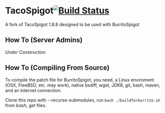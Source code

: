 TacoSpigot[![Build Status](https://travis-ci.org/TacoSpigot/TacoSpigot.svg?branch=master)](https://travis-ci.org/TacoSpigot/TacoSpigot)
===========

A fork of TacoSpigot 1.8.8 designed to be used with BurritoSpigot

How To (Server Admins)
------
*Under Construction*

How To (Compiling From Source)
------
To compile the patch file for BurritoSpigot, you need, a Linux enviroment (OSX, FreeBSD, etc. may work), native bsdiff, wget, JDK8, git, bash, maven, and an internet connection.

Clone this repo with --recurse-submodules, run ```bash ./buildforburrito.sh``` from *bash*, get files.